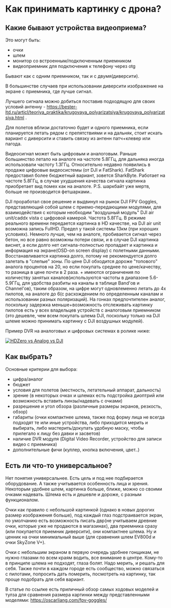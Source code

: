 # Как принимать картинку с дрона?

## Какие бывают устройства видеоприема?
Это могут быть:
* очки
* шлем
* монитор со встроенным/подключенным приемником
* видеоприемник для подключения к телефону через otg

Бывают как с одним приемником, так и с двумя(диверсити).

В большинстве случаев при использовании диверсити изображение на экране  с приемника, где лучше сигнал.

Лучшего сигнала можно добиться поставив подходящую для своих условий антенну - https://bester-ltd.ru/articl/teoriya_praktika/krugovaya_polyarizatsiya/krugovaya_polyarizatsiya.html .

Для полетов вблизи достаточно будет и одного приемника, если планируется летать рядом с препятствиями и на дальняк, стоит искать вариант с диверсити и ставить связку из антенн патч+клевер или пагода.

Видеосигнал может быть цифровым и аналоговым. Раньше большинство летало на аналоге на частоте 5.8ГГц, для дальняка иногда использовали частоту 1.3ГГц. Относительно недавно появились в продаже цифровые видеосистемы (от DJI и FatShark). FatShark предоставил более бюджетный вариант, зовется SharkByte. Работает на частоте 5.8ГГц, в случае ухудшения качества сигнала картинка приобретает вид помех как на аналоге. P.S. шаркбайт уже мертв, больше не производится фетшарками..

DJI проработал свое решение и выдвинул на рынок DJI FPV Goggles, представляющий собой шлем с приемо-передающими модулями, для взаимодействия с которым необходим "воздушный модуль" DJI air unit/caddx vista с цифровой камерой. Частота 5.8ГГц. В режиме реального времени передается картинка в HD качестве, на DJI air unit возможна запись FullHD. Предел у такой системы 13км (при хороших условиях). Немного лучше, чем на аналоге, пробивается сигнал через бетон, но все равно возможны потери связи, и в случае DJI картинка виснет, а если долго нет сигнала-полностью пропадает и картинка и информация на экране(OSD-on screen display) с полетными данными. Восстанавливается картинка долго, потому не рекомендуется долго залетать в "слепые" зоны. По цене DJI обходится дороже "топового" аналога процентов на 20, но если покупать среднее по цене/качеству, то разница в цене почти в 2 раза. + имеются ограничения по количеству занятых каналов(используются частоты в диапазоне 5.6-5.9ГГц, для удобства разбиты на каналы в таблице Band'ов и Channel'ов), таким образом, на цифре могут одновлеменно летать до 4х пилотов, на аналоге до 6(с расхождением по определенным каналам и использовании разных поляризаций). На гонках предпочтителен аналог, поскольку задержка меньше+возможность отслеживать картинку пилотов есть у всех владельцев устройств с аналоговым приемником (это дешевле, чем всем покупать шлема DJI, поскольку только на DJI шлеме можно принимать картинку с DJI воздушных модулей).

Пример DVR на аналоговых и цифровых системах в ролике ниже:

[![HDZero vs Analog vs DJI](https://img.youtube.com/vi/cdA7dYMcdmo/0.jpg)](https://youtu.be/cdA7dYMcdmo "HDZero vs Analog vs DJI")


## Как выбрать?
Основные критерии для выбора:
*  цифра/аналог
*  бюджет
*  условия для полетов (местность, летательный аппарат, дальность)
*  зрение (в некоторых очках и шлемах есть подстройка диоптрий или возможность вставить линзы/надевать с очками)
*  разрешение и угол обзора (различные размеры экранов, резкость, обзор)
*  габариты (очки компактнее шлема, также под форму лица не всегда подходят те или иные устройства, либо приходится мерить и выбирать, либо мастерить/докупать удобную маску, чтобы прилегало к лицу без давки и засветов)
*  наличие DVR модуля (Digital Video Recorder, устройство для записи видео с приемника)
*  дополнительные фичи (куллер, кнопка включения, цвет..)

## Есть ли что-то универсальное?
Нет понятия универсальнее. Есть цель и под нее подбирается оборудование. А также учитывается особенность лица и зрения.
Некоторым удобнее шлем, картинка больше, ближе, можно со своими очками надевать. Шлема есть и дешевле и дороже, с разным функционалом.

Очки как правило с небольшой картинкой (однако в новых дорогих размер изображения больше), под каждый глаз подстраивается экран, по умолчанию есть возможность писать двр(не учитываем древние очки, которые уже не продаются в магазинах), два приемника сразу (или покупается приемник диверсити), они компактнее шлема. Ну и ценник на очки минимальный выше (для сравнения шлем EV800d и очки SkyZone V+).

Очки с небольшим экраном в первую очередь удобнее гонщикам, не нужно глазами по всем краям водить, все внимание в центре. Кому-то в принципе шлема не подходят, глаза болят. Надо мерить, и решать для себя. Также почти в каждом городе есть сообщество, можно связаться с пилотами, попросить дать померить, посмотреть на картинку, так проще подобрать для себя вариант.

В статье по ссылке есть приличный обзор самых ходовых моделей и тулза для сравнения размера картинки между представленными моделями: https://oscarliang.com/fpv-goggles/
